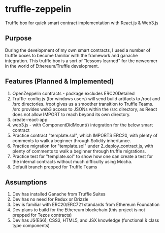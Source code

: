 # truffle-zeppelin  
Truffle box for quick smart contract implementation with React.js & Web3.js

## Purpose  
During the development of my own smart contracts, I used a number of truffle boxes to become familiar with the framework and ganache integration. This truffle box is a sort of "lessons learned" for the newcomer in the world of Ethereum/Truffle development. 

## Features (Planned & Implemented)  
1. OpenZeppelin contracts - package excludes ERC20Detailed
2. Truffle-config.js (for windows users) will send build artifacts to /root and /src directories. /root gives us a smoother transition to Truffle Teams. /src provides web3 access to JSONs within the /src directory, as React does not allow IMPORT to reach beyond its own directory.
3. create-react-app 
4. web3.js - with ComponentDidMount() integration for the below smart contract
5. Practice contract "template.sol", which IMPORTS ERC20, with plenty of comments to walk a beginner through Solidity inheritance.
6. Practice migration for "template.sol" under 2_deploy_contract.js, with plenty of comments to walk a beginner through truffle migrations.
7. Practice test for "template.sol" to show how one can create a test for the internal contracts without much difficulty using Mocha. 
8. Default branch prepped for Truffle Teams

## Assumptions  
1. Dev has installed Ganache from Truffle Suites
2. Dev has no need for Redux or Drizzle
3. Dev is familiar with ERC20/ERC721 standards from Ethereum Foundation
4. Dev plans to build for the Ethereum blockchain (this project is not prepped for Tezos contracts)
5. Dev has JS(ES6), CSS3, HTML5, and JSX knowledge (functional & class type components)
